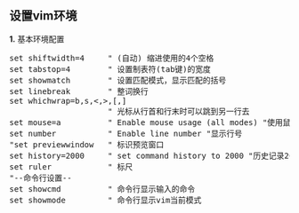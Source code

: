 ## 设置vim环境 ##

**1.** 基本环境配置

<pre>
set shiftwidth=4     " (自动) 缩进使用的4个空格 
set tabstop=4        " 设置制表符(tab键)的宽度
set showmatch        " 设置匹配模式，显示匹配的括号 
set linebreak        " 整词换行 
set whichwrap=b,s,<,>,[,] 
                     " 光标从行首和行末时可以跳到另一行去 
set mouse=a          " Enable mouse usage (all modes) "使用鼠标 
set number           " Enable line number "显示行号 
"set previewwindow   " 标识预览窗口
set history=2000     " set command history to 2000 "历史记录2000条
set ruler            " 标尺
"--命令行设置--  
set showcmd          " 命令行显示输入的命令  
set showmode         " 命令行显示vim当前模式  
</pre>